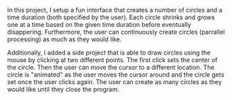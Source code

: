 In this project, I setup a fun interface that creates a number of circles and a time duration (both specified by the user).
Each circle shrinks and grows one at a time based on the given time duration before eventually disappering.
Furthermore, the user can continuously create circles (parrallel processing) as much as they would like.

Additionally, I added a side project that is able to draw circles using the mouse by clicking at two different points.
The first click sets the center of the circle. Then the user can move the cursor to a different location.
The circle is "animated" as the user moves the cursor around and the circle gets set once the user clicks again.
The user can create as many circles as they would like until they close the program.